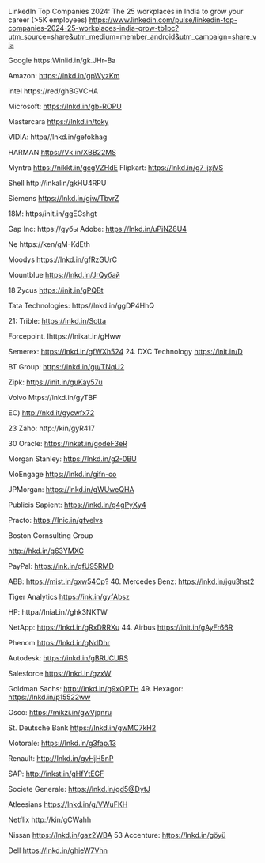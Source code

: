 LinkedIn Top Companies 2024: The 25 workplaces in India to grow your career (>5K employees)
https://www.linkedin.com/pulse/linkedin-top-companies-2024-25-workplaces-india-grow-tb1pc?utm_source=share&utm_medium=member_android&utm_campaign=share_via





Google https:Winlid.in/gk.JHr-Ba

Amazon: https://lnkd.in/gpWyzKm

intel https://red/ghBGVCHA

Microsoft: https://lnkd.in/gb-ROPU

Mastercara https://lnkd.in/toky

VIDIA: httpa//lnkd.in/gefokhag

HARMAN https://Vk.in/XBB22MS

Myntra https://nikkt.in/gcgVZHdE Flipkart: https://lnkd.in/g7-jxjVS

Shell http://inkalin/gkHU4RPU

Siemens https://lnkd.in/giw/TbvrZ

18M: https/init.in/ggEGshgt

Gap Inc: https://gубы 
Adobe: https://lnkd.in/uPjNZ8U4

Ne https://ken/gM-KdEth

Moodys https://lnkd.in/gfRzGUrC

Mountblue https://lnkd.in/JrQyбай

18 Zycus https://init.in/gPQBt

Tata Technologies: https//lnkd.in/ggDP4HhQ

21: Trible: https://inkd.in/Sotta

Forcepoint. Ihttps://Inikat.in/gHww

Semerex: https://lnkd.in/gfWXh524 24. DXC Technology https://init.in/D

BT Group: https://lnkd.in/gu/TNqU2

Zipk: https://init.in/guKay57u

Volvo Mtps://lnkd.in/gyTBF

EC) http://nkd.it/gycwfx72

23 Zaho: http://kin/gyR417

30 Oracle: https://inket.in/godeF3eR

Morgan Stanley: https://lnkd.in/g2-0BU

MoEngage https://lnkd.in/gifn-co

JPMorgan: https://lnkd.in/gWUweQHA

Publicis Sapient: https://inkd.in/g4gPyXy4

Practo: https://Inic.in/gfvelvs

Boston Cornsulting Group

http://hkd.in/g63ҮМХС

PayPal: https://ink.in/gfU95RMD

ABB: https://mist.in/gxw54Cp? 40. Mercedes Benz: https://lnkd.in/jgu3hst2

Tiger Analytics https://ink.in/gyfAbsz

HP: httpa//IniaLin//ghk3NKTW

NetApp: https://lnkd.in/gRxDRRXu 44. Airbus https://init.in/gAyFr66R

Phenom https://lnkd.in/gNdDhr

Autodesk: https://inkd.in/gBRUCURS

Salesforce https://lnkd.in/gzxW

Goldman Sachs: http://inkd.in/g9xOPTH 49. Hexagor: https://lnkd.in/p15522ww

Osco: https://mikzi.in/gwVjqnru

St. Deutsche Bank https://lnkd.in/gwMC7kH2

Motorale: https://lnkd.in/g3fap.13

Renault: http://Inkd.in/gvHjH5nP

SAP: http://inkst.in/gHfYtEGF

Societe Generale: https://lnkd.in/gd5@DytJ

Atleesians https://lnkd.in/g/VWuFKH

Netflix http://kin/gCWahh

Nissan https://lnkd.in/gaz2WBA 53 Accenture: https://lnkd.in/göyü

Dell https://lnkd.in/ghieW7Vhn